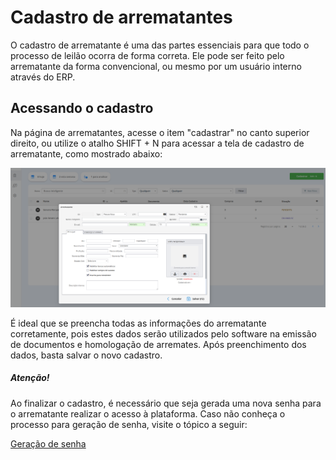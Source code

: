# Cadastro de arrematantes

O cadastro de arrematante é uma das partes essenciais para que todo o processo de leilão ocorra de forma correta. Ele pode ser feito pelo arrematante da forma convencional, ou mesmo por um usuário interno através do ERP.

## Acessando o cadastro

Na página de arrematantes, acesse o item "cadastrar" no canto superior direito, ou utilize o atalho SHIFT + N para acessar a tela de cadastro de arrematante, como mostrado abaixo:

![imagem](./assets/cadastroarrematante.png)

É ideal que se preencha todas as informações do arrematante corretamente, pois estes dados serão utilizados pelo software na emissão de documentos e homologação de arremates. Após preenchimento dos dados, basta salvar o novo cadastro.

##### Atenção! 
Ao finalizar o cadastro, é necessário que seja gerada uma nova senha para o arrematante realizar o acesso à plataforma. Caso não conheça o processo para geração de senha, visite o tópico a seguir:

[Geração de senha](https://docs.suporteleiloes.com/docs/Arrematantes/Geracao_de_senha/)
